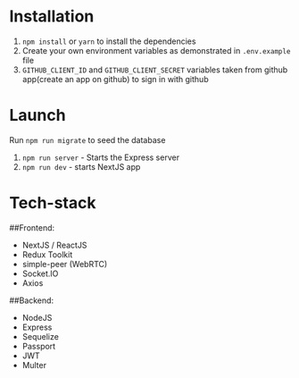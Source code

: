 # Installation

1. `npm install` or `yarn` to install the dependencies
2. Create your own environment variables as demonstrated in `.env.example` file
3. `GITHUB_CLIENT_ID` and `GITHUB_CLIENT_SECRET` variables taken from github app(create an app on github) to sign in with github

# Launch

 Run `npm run migrate` to seed the database

1. `npm run server` - Starts the Express server
2. `npm run dev` - starts NextJS app

# Tech-stack

##Frontend:
- NextJS / ReactJS
- Redux Toolkit
- simple-peer (WebRTC)
- Socket.IO
- Axios

##Backend:
- NodeJS
- Express
- Sequelize
- Passport
- JWT
- Multer

